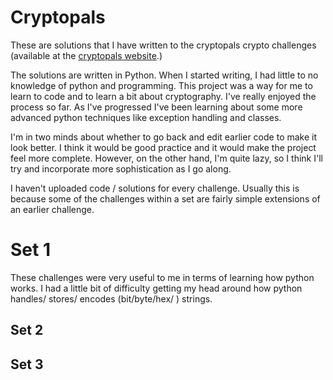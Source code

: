 <h1> Cryptopals </h1>


These are solutions that I have written to the cryptopals crypto challenges (available at the <a href="https://www.cryptopals.com"> cryptopals website</a>.)

The solutions are written in Python. When I started writing, I had little to no knowledge of python and programming.
This project was a way for me to learn to code and to learn a bit about cryptography. I've really enjoyed the process so far. As I've progressed I've been learning about some more advanced python techniques like exception handling and classes.

I'm in two minds about whether to go back and edit earlier code to make it look better. I think it would be good practice and it would make the project feel more complete.
However, on the other hand, I'm quite lazy, so I think I'll try and incorporate more sophistication as I go along.

I haven't uploaded code / solutions for every challenge. Usually this is because some of the challenges within a set are fairly simple extensions of an earlier challenge. 

<h1> Set 1 </h1>

These challenges were very useful to me in terms of learning how python works. I had a little bit of difficulty getting my head around how python handles/ stores/ encodes (bit/byte/hex/ ) strings. 

<h2> Set 2 </h2>


<h2> Set 3 </h2>
